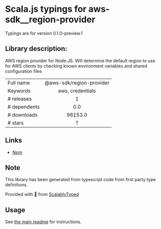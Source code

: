 
# Scala.js typings for aws-sdk__region-provider

Typings are for version 0.1.0-preview.1

## Library description:
AWS region provider for Node.JS. Will determine the default region to use for AWS clients by checking known environment variables and shared configuration files

|                    |                 |
| ------------------ | :-------------: |
| Full name          | @aws-sdk/region-provider |
| Keywords           | aws, credentials |
| # releases         | 1 |
| # dependents       | 0.0 |
| # downloads        | 96153.0 |
| # stars            | ? |

## Links
- [Npm](https://www.npmjs.com/package/%40aws-sdk%2Fregion-provider)
    


## Note
This library has been generated from typescript code from first party type definitions.

Provided with :purple_heart: from [ScalablyTyped](https://github.com/oyvindberg/ScalablyTyped)

## Usage
See [the main readme](../../readme.md) for instructions.


